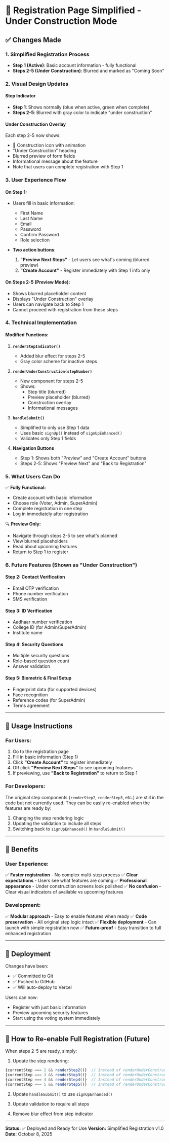 # 🎨 Registration Page Simplified - Under Construction Mode

## ✅ Changes Made

### 1. **Simplified Registration Process**
- **Step 1 (Active)**: Basic account information - fully functional
- **Steps 2-5 (Under Construction)**: Blurred and marked as "Coming Soon"

### 2. **Visual Design Updates**

#### Step Indicator
- **Step 1**: Shows normally (blue when active, green when complete)
- **Steps 2-5**: Blurred with gray color to indicate "under construction"

#### Under Construction Overlay
Each step 2-5 now shows:
- 🚧 Construction icon with animation
- "Under Construction" heading
- Blurred preview of form fields
- Informational message about the feature
- Note that users can complete registration with Step 1

### 3. **User Experience Flow**

#### On Step 1:
- Users fill in basic information:
  - First Name
  - Last Name
  - Email
  - Password
  - Confirm Password
  - Role selection

- **Two action buttons**:
  1. **"Preview Next Steps"** - Let users see what's coming (blurred preview)
  2. **"Create Account"** - Register immediately with Step 1 info only

#### On Steps 2-5 (Preview Mode):
- Shows blurred placeholder content
- Displays "Under Construction" overlay
- Users can navigate back to Step 1
- Cannot proceed with registration from these steps

### 4. **Technical Implementation**

#### Modified Functions:
1. **`renderStepIndicator()`**
   - Added blur effect for steps 2-5
   - Gray color scheme for inactive steps

2. **`renderUnderConstruction(stepNumber)`**
   - New component for steps 2-5
   - Shows:
     - Step title (blurred)
     - Preview placeholder (blurred)
     - Construction overlay
     - Informational messages

3. **`handleSubmit()`**
   - Simplified to only use Step 1 data
   - Uses basic `signUp()` instead of `signUpEnhanced()`
   - Validates only Step 1 fields

4. **Navigation Buttons**
   - Step 1: Shows both "Preview" and "Create Account" buttons
   - Steps 2-5: Shows "Preview Next" and "Back to Registration"

### 5. **What Users Can Do**

✅ **Fully Functional:**
- Create account with basic information
- Choose role (Voter, Admin, SuperAdmin)
- Complete registration in one step
- Log in immediately after registration

🔍 **Preview Only:**
- Navigate through steps 2-5 to see what's planned
- View blurred placeholders
- Read about upcoming features
- Return to Step 1 to register

### 6. **Future Features (Shown as "Under Construction")**

#### Step 2: Contact Verification
- Email OTP verification
- Phone number verification
- SMS verification

#### Step 3: ID Verification
- Aadhaar number verification
- College ID (for Admin/SuperAdmin)
- Institute name

#### Step 4: Security Questions
- Multiple security questions
- Role-based question count
- Answer validation

#### Step 5: Biometric & Final Setup
- Fingerprint data (for supported devices)
- Face recognition
- Reference codes (for SuperAdmin)
- Terms agreement

---

## 📝 Usage Instructions

### For Users:
1. Go to the registration page
2. Fill in basic information (Step 1)
3. Click **"Create Account"** to register immediately
4. OR click **"Preview Next Steps"** to see upcoming features
5. If previewing, use **"Back to Registration"** to return to Step 1

### For Developers:
The original step components (`renderStep2`, `renderStep3`, etc.) are still in the code but not currently used. They can be easily re-enabled when the features are ready by:

1. Changing the step rendering logic
2. Updating the validation to include all steps
3. Switching back to `signUpEnhanced()` in `handleSubmit()`

---

## 🎯 Benefits

### User Experience:
✅ **Faster registration** - No complex multi-step process
✅ **Clear expectations** - Users see what features are coming
✅ **Professional appearance** - Under construction screens look polished
✅ **No confusion** - Clear visual indicators of available vs upcoming features

### Development:
✅ **Modular approach** - Easy to enable features when ready
✅ **Code preservation** - All original step logic intact
✅ **Flexible deployment** - Can launch with simple registration now
✅ **Future-proof** - Easy transition to full enhanced registration

---

## 🚀 Deployment

Changes have been:
- ✅ Committed to Git
- ✅ Pushed to GitHub
- ✅ Will auto-deploy to Vercel

Users can now:
- Register with just basic information
- Preview upcoming security features
- Start using the voting system immediately

---

## 🔄 How to Re-enable Full Registration (Future)

When steps 2-5 are ready, simply:

1. Update the step rendering:
```typescript
{currentStep === 2 && renderStep2()}  // Instead of renderUnderConstruction(2)
{currentStep === 3 && renderStep3()}  // Instead of renderUnderConstruction(3)
{currentStep === 4 && renderStep4()}  // Instead of renderUnderConstruction(4)
{currentStep === 5 && renderStep5()}  // Instead of renderUnderConstruction(5)
```

2. Update `handleSubmit()` to use `signUpEnhanced()`

3. Update validation to require all steps

4. Remove blur effect from step indicator

---

**Status:** ✅ Deployed and Ready for Use
**Version:** Simplified Registration v1.0
**Date:** October 8, 2025
